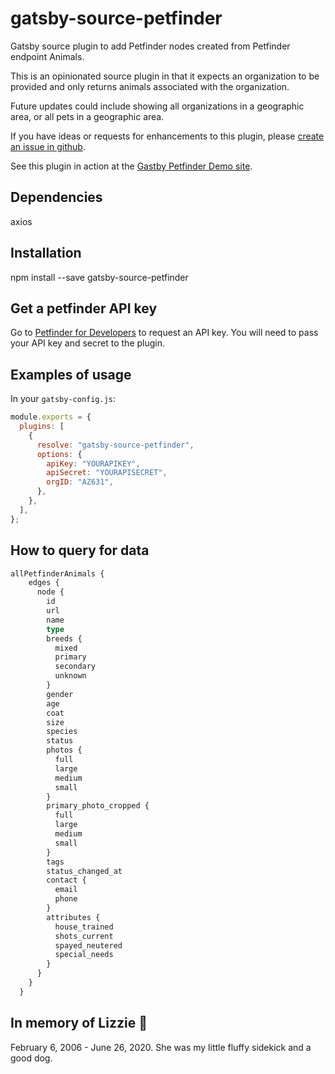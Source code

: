 # gatsby-source-petfinder

Gatsby source plugin to add Petfinder nodes created from Petfinder endpoint Animals.

This is an opinionated source plugin in that it expects an organization to be provided and only returns animals associated with the organization.

Future updates could include showing all organizations in a geographic area, or all pets in a geographic area.

If you have ideas or requests for enhancements to this plugin, please [create an issue in github](https://github.com/erinoerin/gatsby-source-petfinder/issues).

See this plugin in action at the [Gastby Petfinder Demo site](https://gatsby-petfinder-demo.netlify.app/).

## Dependencies

axios

## Installation

npm install --save gatsby-source-petfinder

## Get a petfinder API key

Go to [Petfinder for Developers](https://www.petfinder.com/developers/) to request an API key. You will need to pass your API key and secret to the plugin.

## Examples of usage

In your `gatsby-config.js`:

```js
module.exports = {
  plugins: [
    {
      resolve: "gatsby-source-petfinder",
      options: {
        apiKey: "YOURAPIKEY",
        apiSecret: "YOURAPISECRET",
        orgID: "AZ631",
      },
    },
  ],
};
```

## How to query for data

```graphql
allPetfinderAnimals {
    edges {
      node {
        id
        url
        name
        type
        breeds {
          mixed
          primary
          secondary
          unknown
        }
        gender
        age
        coat
        size
        species
        status
        photos {
          full
          large
          medium
          small
        }
        primary_photo_cropped {
          full
          large
          medium
          small
        }
        tags
        status_changed_at
        contact {
          email
          phone
        }
        attributes {
          house_trained
          shots_current
          spayed_neutered
          special_needs
        }
      }
    }
  }
```

## In memory of Lizzie :dog:

February 6, 2006 - June 26, 2020. She was my little fluffy sidekick and a good dog.
